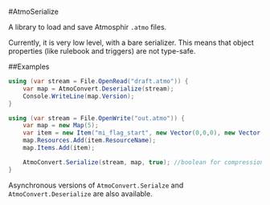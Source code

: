 #AtmoSerialize

A library to load and save Atmosphir `.atmo` files.

Currently, it is very low level, with a bare serializer. This means that object properties (like rulebook and triggers) are not type-safe.


##Examples

```csharp
using (var stream = File.OpenRead("draft.atmo")) {
	var map = AtmoConvert.Deserialize(stream);
	Console.WriteLine(map.Version);
}

using (var stream = File.OpenWrite("out.atmo")) {
	var map = new Map(5);
	var item = new Item("mi_flag_start", new Vector(0,0,0), new Vector(0,0,0), 1f);
	map.Resources.Add(item.ResourceName);
	map.Items.Add(item);

	AtmoConvert.Serialize(stream, map, true); //boolean for compression
}
```

Asynchronous versions of `AtmoConvert.Serialze` and `AtmoConvert.Deserialize` are also available.